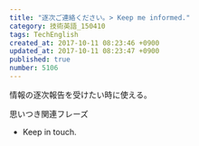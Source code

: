 ```yaml
---
title: "逐次ご連絡ください。> Keep me informed."
category: 技術英語_150410
tags: TechEnglish
created_at: 2017-10-11 08:23:46 +0900
updated_at: 2017-10-11 08:23:47 +0900
published: true
number: 5106
---
```


情報の逐次報告を受けたい時に使える。

思いつき関連フレーズ
- Keep in touch.


